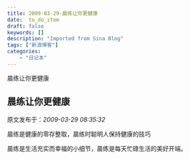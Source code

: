 ```yaml
---
title: 2009-03-29-晨练让你更健康
date:  to_do_item
draft: false
keywords: []
description: "Imported from Sina Blog"
tags: ["新浪博客"]
categories: 
    - "日记本"
---
```

晨练让你更健康
## 晨练让你更健康

 原文发布于：*2009-03-29 08:35:32*

晨练是健康的零存整取，晨练时聪明人保持健康的技巧

晨练是生活充实而幸福的小细节，晨练是每天忙碌生活的美好开端。


